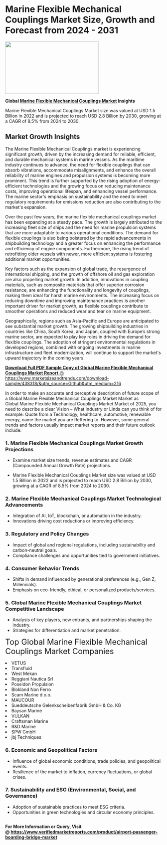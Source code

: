 <H1>Marine Flexible Mechanical Couplings Market Size, Growth and Forecast from 2024 - 2031</H1><img class="aligncenter size-medium wp-image-584254" src="https://thirdeyenews.in/wp-content/uploads/2024/09/Global-Market-Research-300x168.jpeg" alt="" width="300" height="168" /><p><strong>Global&nbsp;<a href="https://www.marketsizeandtrends.com/download-sample/438318/&amp;utm_source=Github&utm_medium=216">Marine Flexible Mechanical Couplings Market</a> Insights</strong></p><p>Marine Flexible Mechanical Couplings Market size was valued at USD 1.5 Billion in 2022 and is projected to reach USD 2.8 Billion by 2030, growing at a CAGR of 8.5% from 2024 to 2030.</p><p><h2>Market Growth Insights</h2> <p>The Marine Flexible Mechanical Couplings market is experiencing significant growth, driven by the increasing demand for reliable, efficient, and durable mechanical systems in marine vessels. As the maritime industry continues to advance, the need for flexible couplings that can absorb vibrations, accommodate misalignments, and enhance the overall reliability of marine engines and propulsion systems is becoming more prominent. This trend is further supported by the rising adoption of energy-efficient technologies and the growing focus on reducing maintenance costs, improving operational lifespan, and enhancing vessel performance. The marine sector's emphasis on sustainability and the need to meet regulatory requirements for emissions reduction are also contributing to the market's expansion.</p> <p><a href="#"></a></p> <p>Over the past few years, the marine flexible mechanical couplings market has been expanding at a steady pace. The growth is largely attributed to the increasing fleet size of ships and the need for marine propulsion systems that are more adaptable to various operational conditions. The demand for flexible couplings is also being bolstered by the rapid advancements in shipbuilding technology and a greater focus on enhancing the performance and efficiency of engine components. Furthermore, the rising trend of retrofitting older vessels with newer, more efficient systems is fostering additional market opportunities.</p> <p>Key factors such as the expansion of global trade, the resurgence of international shipping, and the growth of offshore oil and gas exploration are also propelling market growth. In addition, innovations in coupling materials, such as composite materials that offer superior corrosion resistance, are enhancing the functionality and longevity of couplings, making them ideal for harsh marine environments. The increasing focus on reducing downtime and improving maintenance practices is another important driver for market growth, as flexible couplings contribute to smoother operations and reduced wear and tear on marine equipment.</p> <p>Geographically, regions such as Asia-Pacific and Europe are anticipated to see substantial market growth. The growing shipbuilding industries in countries like China, South Korea, and Japan, coupled with Europe’s strong marine sector, are expected to play key roles in driving the demand for flexible couplings. The adoption of stringent environmental regulations in developed regions, combined with ongoing investments in marine infrastructure and fleet modernization, will continue to support the market's upward trajectory in the coming years.</p> <p><a href="#"></p><p><span class=""><strong>Download Full PDF Sample Copy of Global Marine Flexible Mechanical Couplings Market Report</strong> @ <a href="https://www.marketsizeandtrends.com/download-sample/438318/&amp;utm_source=Github&utm_medium=216" target="_blank">https://www.marketsizeandtrends.com/download-sample/438318/&amp;utm_source=Github&utm_medium=216</a></span></p><p>In order to make an accurate and perceptive description of future scope of a Global&nbsp;Marine Flexible Mechanical Couplings Market Market as Global&nbsp;Marine Flexible Mechanical Couplings Market Market of 2025, you need to describe a clear Vision &ndash; What Industry or Linda can you think of for example: Quote from a Technology, healthcare, automotive, renewable energy, name the market you are Reffering to. However, some general trends and factors usually impact market reports and their future outlook include:</p><h3>1.&nbsp;<strong>Marine Flexible Mechanical Couplings Market Growth Projections</strong></h3><ul><li>Examine market size trends, revenue estimates and CAGR (Compounded Annual Growth Rate) projections.</li><li><p>Marine Flexible Mechanical Couplings Market size was valued at USD 1.5 Billion in 2022 and is projected to reach USD 2.8 Billion by 2030, growing at a CAGR of 8.5% from 2024 to 2030.</p></li></ul><h3>2.&nbsp;<strong>Marine Flexible Mechanical Couplings Market Technological Advancements</strong></h3><ul><li>Integration of AI, IoT, blockchain, or automation in the industry.</li><li>Innovations driving cost reductions or improving efficiency.</li></ul><h3>3.&nbsp;<strong>Regulatory and Policy Changes</strong></h3><ul><li>Impact of global and regional regulations, including sustainability and carbon-neutral goals.</li><li>Compliance challenges and opportunities tied to government initiatives.</li></ul><h3>4.&nbsp;<strong>Consumer Behavior Trends</strong></h3><ul><li>Shifts in demand influenced by generational preferences (e.g., Gen Z, Millennials).</li><li>Emphasis on eco-friendly, ethical, or personalized products/services.</li></ul><h3>5.&nbsp;<strong>Global Marine Flexible Mechanical Couplings Market Competitive Landscape</strong></h3><ul><li>Analysis of key players, new entrants, and partnerships shaping the industry.</li><li>Strategies for differentiation and market penetration.</li></ul><p data-pm-slice="1 1 []"><span style="color: inherit; font-family: inherit; font-size: 25px;">Top Global Marine Flexible Mechanical Couplings Market Companies</span></p><div class="" data-test-id=""><p><li>VETUS</li><li> Transfluid</li><li> West Mekan</li><li> Reggiani Nautica Srl</li><li> Poseidon Propulsion</li><li> Blokland Non Ferro</li><li> Scam Marine d.o.o.</li><li> MAUCOUR</li><li> Sueddeutsche Gelenkscheibenfabrik GmbH & Co. KG</li><li> Baysan Marine</li><li> VULKAN</li><li> Craftsman Marine</li><li> R&D Marine</li><li> SPW GmbH</li><li> jbj Techniques</li></p></div><h3>6.&nbsp;<strong>Economic and Geopolitical Factors</strong></h3><ul><li>Influence of global economic conditions, trade policies, and geopolitical events.</li><li>Resilience of the market to inflation, currency fluctuations, or global crises.</li></ul><h3>7.&nbsp;<strong>Sustainability and ESG (Environmental, Social, and Governance)</strong></h3><ul><li>Adoption of sustainable practices to meet ESG criteria.</li><li>Opportunities in green technologies and circular economy principles.</li></ul><h2><strong style="font-size: 14px;">For More Information or Query, Visit @&nbsp;</strong><a style="background-color: #ffffff; font-size: 14px;" href="https://www.marketsizeandtrends.com/report/marine-flexible-mechanical-couplings-market/" target="_blank">https://www.verifiedmarketreports.com/product/airport-passenger-boarding-bridge-market</a></h2>
